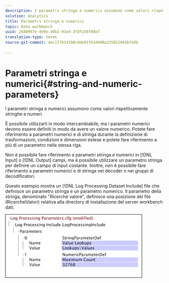 ```yaml
---
description: I parametri stringa e numerici assumono come valori rispettivamente stringhe e numeri.
solution: Analytics
title: Parametri stringa e numerici
topic: Data workbench
uuid: 2840967e-dd9e-40b2-91e4-3fdfa38f88e7
translation-type: tm+mt
source-git-commit: aec1f7b14198cdde91f61d490a235022943bfedb

---
```



# Parametri stringa e numerici{#string-and-numeric-parameters}

I parametri stringa e numerici assumono come valori rispettivamente stringhe e numeri.

È possibile utilizzarli in modo intercambiabile, ma i parametri numerici devono essere definiti in modo da avere un valore numerico. Potete fare riferimento a parametri numerici e di stringa durante la definizione di trasformazioni, condizioni e dimensioni estese e potete fare riferimento a più di un parametro nella stessa riga.

Non è possibile fare riferimento a parametri stringa e numerici in [!DNL Input] o [!DNL Output] campi, ma è possibile utilizzare un parametro stringa per definire un campo di input costante. Inoltre, non è possibile fare riferimento a parametri numerici e di stringa nei decoder o nei gruppi di decodificatori.

Questo esempio mostra un [!DNL Log Processing Dataset Include] file che definisce un parametro stringa e un parametro numerico. Il parametro della stringa, denominato &quot;Ricerche valore&quot;, definisce una posizione del file (Ricerche\Valori) relativa alla directory di installazione del server workbench dati.

![](assets/cfg_Parameters_StringNumeric.png)

